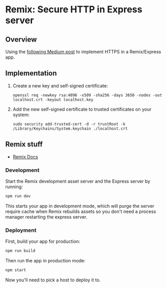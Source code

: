 # Remix: Secure HTTP in Express server

## Overview

Using the [following Medium post](https://medium.com/@dogukanakkaya/local-https-express-server-with-remix-framework-f7723c657066) to implement HTTPS in a Remix/Express app.



## Implementation

1. Create a new key and self-signed certificate:

    ```shell
    openssl req -newkey rsa:4096 -x509 -sha256 -days 3650 -nodes -out localhost.crt -keyout localhost.key
    ```

1. Add the new self-signed certificate to trusted certificates on your system:

    ```shell
   sudo security add-trusted-cert -d -r trustRoot -k /Library/Keychains/System.keychain ./localhost.crt
    ```



## Remix stuff
- [Remix Docs](https://remix.run/docs)

### Development

Start the Remix development asset server and the Express server by running:

```sh
npm run dev
```

This starts your app in development mode, which will purge the server require cache when Remix rebuilds assets so you don't need a process manager restarting the express server.

### Deployment

First, build your app for production:

```sh
npm run build
```

Then run the app in production mode:

```sh
npm start
```

Now you'll need to pick a host to deploy it to.

